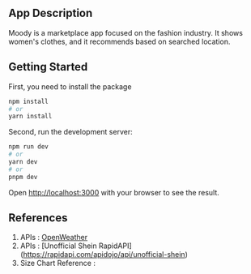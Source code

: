 ## App Description
Moody is a marketplace app focused on the fashion industry. It shows women's clothes, and it recommends based on searched location.

## Getting Started
First, you need to install the package
```bash
npm install
# or
yarn install
```

Second, run the development server:

```bash
npm run dev
# or
yarn dev
# or
pnpm dev
```

Open [http://localhost:3000](http://localhost:3000) with your browser to see the result.

## References
1. APIs : [OpenWeather](https://api.openweathermap.org)
2. APIs : [Unofficial Shein RapidAPI] (https://rapidapi.com/apidojo/api/unofficial-shein)
3. Size Chart Reference : 
